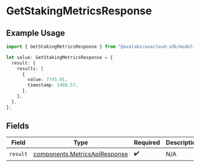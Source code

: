 # GetStakingMetricsResponse

## Example Usage

```typescript
import { GetStakingMetricsResponse } from "@avalabs/avacloud-sdk/models/operations";

let value: GetStakingMetricsResponse = {
  result: {
    results: [
      {
        value: 7745.01,
        timestamp: 1409.57,
      },
    ],
  },
};
```

## Fields

| Field                                                                          | Type                                                                           | Required                                                                       | Description                                                                    |
| ------------------------------------------------------------------------------ | ------------------------------------------------------------------------------ | ------------------------------------------------------------------------------ | ------------------------------------------------------------------------------ |
| `result`                                                                       | [components.MetricsApiResponse](../../models/components/metricsapiresponse.md) | :heavy_check_mark:                                                             | N/A                                                                            |